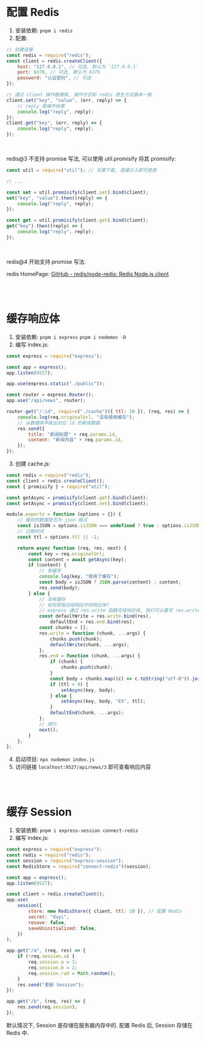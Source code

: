 <br>

# 配置 Redis

1.  安装依赖: `pnpm i redis`
2.  配置:

```js
// 创建连接
const redis = require("redis");
const client = redis.createClient({
    host: "127.0.0.1", // 可选, 默认为 '127.0.0.1'
    port: 6379, // 可选, 默认为 6379
    password: "认证密码", // 可选
});

// 通过 client 操作数据库, 操作方式和 redis 原生方式基本一致
client.set("key", "value", (err, reply) => {
    // reply 是操作结果
    console.log("reply", reply);
});
client.get("key", (err, reply) => {
    console.log("reply", reply);
});
```

<br>

redis@3 不支持 promise 写法, 可以使用 util.promisify 将其 promisify:

```js
const util = require("util"); // 无需下载, 直接引入即可使用

// ...

const set = util.promisify(client.set).bind(client);
set("key", "value").then((reply) => {
    console.log("reply", reply);
});

const get = util.promisify(client.get).bind(client);
get("key").then((reply) => {
    console.log("reply", reply);
});
```

<br>

redis@4 开始支持 promise 写法.

redis HomePage: [GitHub - redis/node-redis: Redis Node.js client](https://github.com/redis/node-redis)

<br><br>

# 缓存响应体

1.  安装依赖: `pnpm i express` `pnpm i nodemon -D`
2.  编写 index.js:

```js
const express = require("express");

const app = express();
app.listen(9527);

app.use(express.static("./public"));

const router = express.Router();
app.use("/api/news", router);

router.get("/:id", require("./cache")({ ttl: 10 }), (req, res) => {
    console.log(req.originalUrl, "没有使用缓存");
    // 从数据库中取出对应 id 的新闻数据
    res.send({
        title: "新闻标题" + req.params.id,
        content: "新闻内容" + req.params.id,
    });
});
```

3.  创建 cache.js:

```js
const redis = require("redis");
const client = redis.createClient();
const { promisify } = require("util");

const getAsync = promisify(client.get).bind(client);
const setAsync = promisify(client.set).bind(client);

module.exports = function (options = {}) {
    // 缓存的数据是否为 json 格式
    const isJSON = options.isJSON === undefined ? true : options.isJSON;
    // 过期时间
    const ttl = options.ttl || -1;

    return async function (req, res, next) {
        const key = req.originalUrl;
        const content = await getAsync(key);
        if (content) {
            // 有缓存
            console.log(key, "使用了缓存");
            const body = isJSON ? JSON.parse(content) : content;
            res.send(body);
        } else {
            // 没有缓存
            // 如何获取后续响应中的响应体?
            // express 通过 res.write 函数完成响应体, 我们可以重写 res.write 和 res.end
            const defaultWrite = res.write.bind(res),
                defaultEnd = res.end.bind(res);
            const chunks = [];
            res.write = function (chunk, ...args) {
                chunks.push(chunk);
                defaultWrite(chunk, ...args);
            };
            res.end = function (chunk, ...args) {
                if (chunk) {
                    chunks.push(chunk);
                }
                const body = chunks.map((c) => c.toString("utf-8")).join();
                if (ttl < 0) {
                    setAsync(key, body);
                } else {
                    setAsync(key, body, "EX", ttl);
                }
                defaultEnd(chunk, ...args);
            };
            // 放行
            next();
        }
    };
};
```

4.  启动项目: `npx nodemon index.js`
5.  访问链接 `localhost:9527/api/news/3` 即可查看响应内容

<br><br>

# 缓存 Session

1.  安装依赖: `pnpm i express-session connect-redis`
2.  编写 index.js:

```js
const express = require("express");
const redis = require("redis");
const session = require("express-session");
const RedisStore = require("connect-redis")(session);

const app = express();
app.listen(9527);

const client = redis.createClient();
app.use(
    session({
        store: new RedisStore({ client, ttl: 10 }), // 配置 Redis
        secret: "duyi",
        resave: false,
        saveUninitialized: false,
    })
);

app.get("/a", (req, res) => {
    if (!req.session.a) {
        req.session.a = 1;
        req.session.b = 2;
        req.session.rad = Math.random();
    }
    res.send("更新 Session");
});

app.get("/b", (req, res) => {
    res.send(req.session);
});
```

默认情况下, Session 是存储在服务器内存中的. 配置 Redis 后, Session 存储在 Redis 中.

<br>
